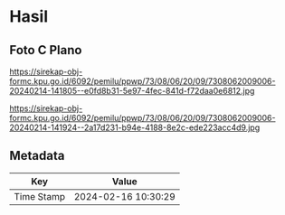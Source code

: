 # Hasil

## Foto C Plano

https://sirekap-obj-formc.kpu.go.id/6092/pemilu/ppwp/73/08/06/20/09/7308062009006-20240214-141805--e0fd8b31-5e97-4fec-841d-f72daa0e6812.jpg

https://sirekap-obj-formc.kpu.go.id/6092/pemilu/ppwp/73/08/06/20/09/7308062009006-20240214-141924--2a17d231-b94e-4188-8e2c-ede223acc4d9.jpg


## Metadata

| Key        | Value               |
| ---------- | ------------------- |
| Time Stamp | 2024-02-16 10:30:29 |



